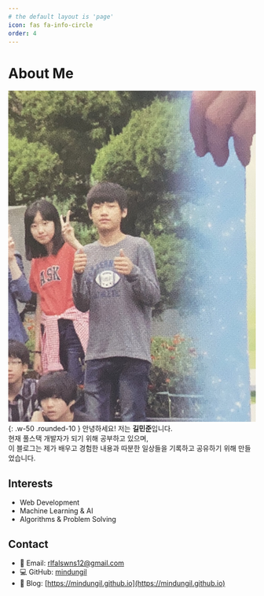 ```yaml
---
# the default layout is 'page'
icon: fas fa-info-circle
order: 4
---
```


# About Me
![프로필 사진](/assets/img/profile.jpeg){: .w-50 .rounded-10 }
안녕하세요! 저는 **길민준**입니다.  
현재 풀스택 개발자가 되기 위해 공부하고 있으며,  
이 블로그는 제가 배우고 경험한 내용과 따분한 일상들을 기록하고 공유하기 위해 만들었습니다.  

## Interests
- Web Development
- Machine Learning & AI
- Algorithms & Problem Solving

## Contact
- 📧 Email: rlfalswns12@gmail.com
- 💻 GitHub: [mindungil](https://github.com/mindungil)
- 📝 Blog: [https://mindungil.github.io](https://mindungil.github.io)
